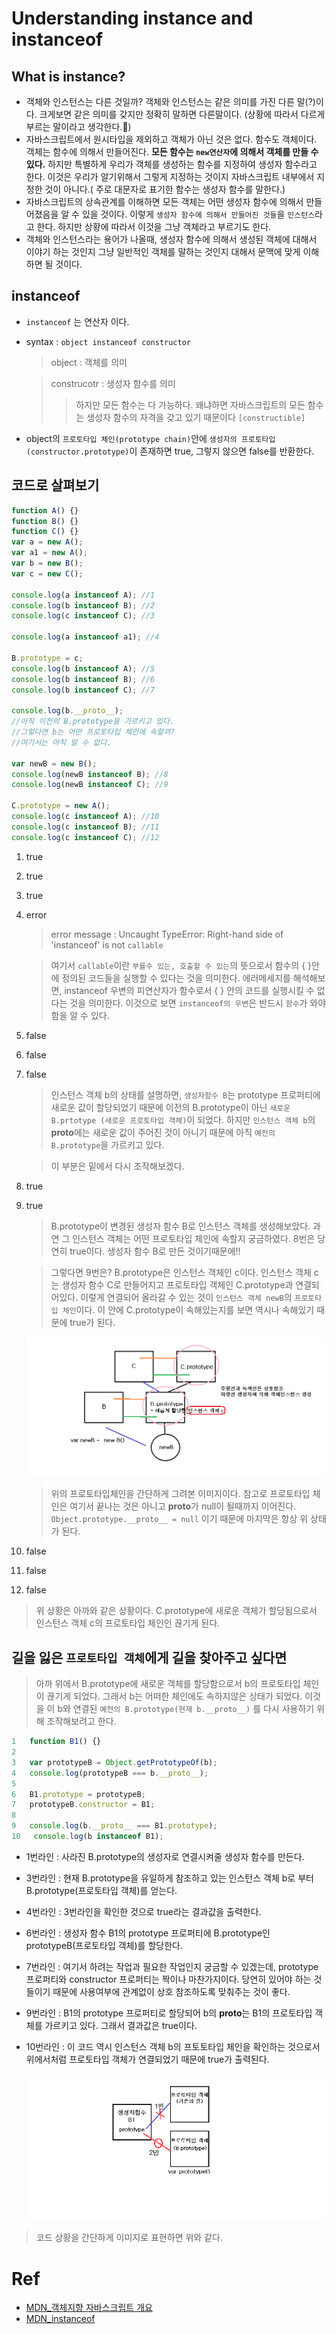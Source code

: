 # Understanding instance and instanceof

## What is instance?

-   객체와 인스턴스는 다른 것일까? 객체와 인스턴스는 같은 의미를 가진 다른 말(?)이다. 크게보면 같은 의미를 갖지만 정확히 말하면 다른말이다. (상황에 따라서 다르게 부르는 말이라고 생각한다.💨)
-   자바스크립트에서 원시타입을 제외하고 객체가 아닌 것은 없다. 함수도 객체이다. 객체는 함수에 의해서 만들어진다. **모든 함수는 `new연산자`에 의해서 객체를 만들 수 있다.** 하지만 특별하게 우리가 객체를 생성하는 함수를 지정하여 생성자 함수라고 한다. 이것은 우리가 알기위해서 그렇게 지정하는 것이지 자바스크립트 내부에서 지정한 것이 아니다.( 주로 대문자로 표기한 함수는 생성자 함수를 말한다.)
-   자바스크립트의 상속관계를 이해하면 모든 객체는 어떤 생성자 함수에 의해서 만들어졌음을 알 수 있을 것이다. 이렇게 `생성자 함수에 의해서 만들어진 것들`을 `인스턴스`라고 한다. 하지만 상황에 따라서 이것을 그냥 객체라고 부르기도 한다.
-   객체와 인스턴스라는 용어가 나올때, 생성자 함수에 의해서 생성된 객체에 대해서 이야기 하는 것인지 그냥 일반적인 객체를 말하는 것인지 대해서 문맥에 맞게 이해하면 될 것이다.

## instanceof

-   `instanceof` 는 연산자 이다.
-   syntax : `object instanceof constructor`

    > object : 객체를 의미

    > construcotr : 생성자 함수를 의미
    >
    > > 하지만 모든 함수는 다 가능하다. 왜냐하면 자바스크립트의 모든 함수는 생성자 함수의 자격을 갖고 있기 때문이다 `[constructible]`

-   object의 `프로토타입 체인(prototype chain)`안에 `생성자의 프로토타입(constructor.prototype)`이 존재하면 true, 그렇지 않으면 false를 반환한다.

## 코드로 살펴보기

```javascript
function A() {}
function B() {}
function C() {}
var a = new A();
var a1 = new A();
var b = new B();
var c = new C();

console.log(a instanceof A); //1
console.log(b instanceof B); //2
console.log(c instanceof C); //3

console.log(a instanceof a1); //4

B.prototype = c;
console.log(b instanceof A); //5
console.log(b instanceof B); //6
console.log(b instanceof C); //7

console.log(b.__proto__);
//아직 이전의 B.prototype을 가르키고 있다.
//그렇다면 b는 어떤 프로토타입 체인에 속할까?
//여기서는 아직 알 수 없다.

var newB = new B();
console.log(newB instanceof B); //8
console.log(newB instanceof C); //9

C.prototype = new A();
console.log(c instanceof A); //10
console.log(c instanceof B); //11
console.log(c instanceof C); //12
```

1. true
2. true
3. true
4. error

    > error message : Uncaught TypeError: Right-hand side of 'instanceof' is not `callable`

    > 여기서 `callable`이란 `부를수 있는, 호출할 수 있는`의 뜻으로서 함수의 { }안에 정의된 코드들을 실행할 수 있다는 것을 의미한다. 에러메세지를 해석해보면, instanceof 우변의 피연산자가 함수로서 { } 안의 코드를 실행시킬 수 없다는 것을 의미한다. 이것으로 보면 `instanceof의 우변`은 반드시 `함수`가 와야함을 알 수 있다.

5. false
6. false
7. false

    > 인스턴스 객체 b의 상태를 설명하면, `생성자함수 B`는 prototype 프로퍼티에 새로운 값이 할당되었기 때문에 이전의 B.prototype이 아닌 `새로운 B.prtotype (새로운 프로토타입 객체)`이 되었다. 하지만 `인스턴스 객체 b`의 **proto**에는 새로운 값이 주어진 것이 아니기 때문에 아직 `예전의 B.prototype`을 가르키고 있다.

    > 이 부분은 밑에서 다시 조작해보겠다.

8. true
9. true

    > B.prototype이 변경된 생성자 함수 B로 인스턴스 객체를 생성해보았다. 과연 그 인스턴스 객체는 어떤 프로토타입 체인에 속할지 궁금하였다. 8번은 당연히 true이다. 생성자 함수 B로 만든 것이기때문에!!

    > 그렇다면 9번은? B.prototype은 인스턴스 객체인 c이다. 인스턴스 객체 c는 생성자 함수 C로 만들어지고 프로토타입 객체인 C.prototype과 연결되어있다. 이렇게 연결되어 올라갈 수 있는 것이 `인스턴스 객체 newB`의 `프로토타입 체인`이다. 이 안에 C.prototype이 속해있는지를 보면 역시나 속해있기 때문에 true가 된다.

    ![prototypechain](../../image/prototypechain.png)

    > 위의 프로토타입체인을 간단하게 그려본 이미지이다. 참고로 프로토타입 체인은 여기서 끝나는 것은 아니고 **proto**가 null이 될때까지 이어진다. `Object.prototype.__proto__ = null` 이기 때문에 마지막은 항상 위 상태가 된다.

10. false
11. false
12. false

> 위 상황은 아까와 같은 상황이다. C.prototype에 새로운 객체가 할당됨으로서 인스턴스 객체 c의 프로토타입 체인인 끊기게 된다.

## 길을 잃은 `프로토타입 객체`에게 길을 찾아주고 싶다면

> 아까 위에서 B.prototype에 새로운 객체를 할당함으로서 b의 프로토타입 체인이 끊기게 되었다. 그래서 b는 어떠한 체인에도 속하지않은 상태가 되었다. 이것을 이 b와 연결된 `예전의 B.prototype(현재 b.__proto__)` 를 다시 사용하기 위해 조작해보려고 한다.

```javascript
1   function B1() {}
2
3   var prototypeB = Object.getPrototypeOf(b);
4   console.log(prototypeB === b.__proto__);
5
6   B1.prototype = prototypeB;
7   prototypeB.constructor = B1;
8
9   console.log(b.__proto__ === B1.prototype);
10   console.log(b instanceof B1);
```

-   1번라인 : 사라진 B.prototype의 생성자로 연결시켜줄 생성자 함수를 만든다.
-   3번라인 : 현재 B.prototype을 유일하게 참조하고 있는 인스턴스 객체 b로 부터 B.prototype(프로토타입 객체)를 얻는다.
-   4번라인 : 3번라인을 확인한 것으로 true라는 결과값을 출력한다.
-   6번라인 : 생성자 함수 B1의 prototype 프로퍼티에 B.prototype인 prototypeB(프로토타입 객체)를 할당한다.
-   7번라인 : 여기서 하려는 작업과 필요한 작업인지 궁금할 수 있겠는데, prototype 프로퍼티와 constructor 프로퍼티는 짝이나 마찬가지이다. 당연히 있어야 하는 것들이기 때문에 사용여부에 관계없이 상호 참조하도록 맞춰주는 것이 좋다.
-   9번라인 : B1의 prototype 프로퍼티로 할당되어 b의 **proto**는 B1의 프로토타입 객체를 가르키고 있다. 그래서 결과값은 true이다.
-   10번라인 : 이 코드 역시 인스턴스 객체 b의 프토토타입 체인을 확인하는 것으로서 위에서처럼 프로토타입 객체가 연결되었기 때문에 true가 출력된다.

    ![more](../../image/instanceof_more.png)

> 코드 상황을 간단하게 이미지로 표현하면 위와 같다.

# Ref

-   [MDN\_객체지향 자바스크립트 개요](https://developer.mozilla.org/ko/docs/Web/JavaScript/Introduction_to_Object-Oriented_JavaScript)
-   [MDN_instanceof](https://developer.mozilla.org/ko/docs/Web/JavaScript/Reference/Operators/instanceof)
